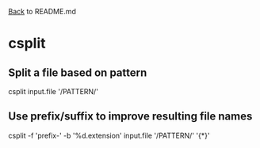 [Back](README.md) to README.md

# csplit

## Split a file based on pattern
csplit input.file '/PATTERN/'

## Use prefix/suffix to improve resulting file names
csplit -f 'prefix-' -b '%d.extension' input.file '/PATTERN/' '{*}'

